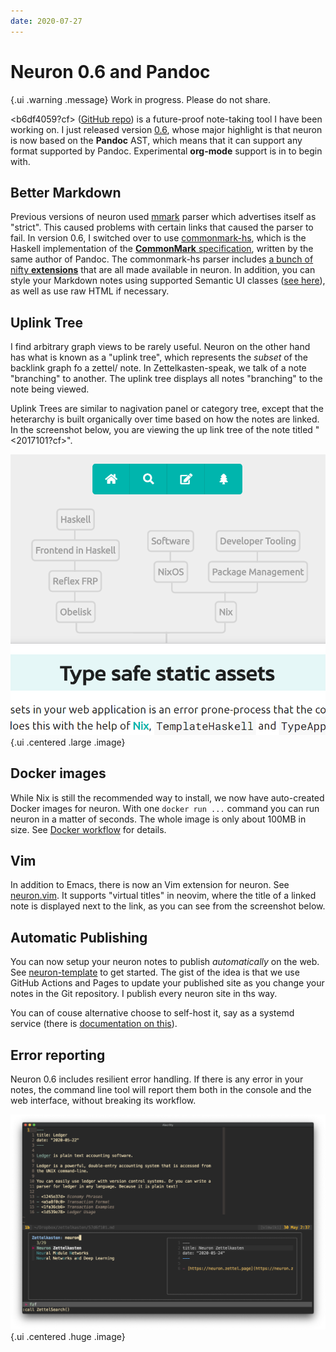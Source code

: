 ```yaml
---
date: 2020-07-27
---
```


# Neuron 0.6 and Pandoc

{.ui .warning .message}
Work in progress. Please do not share.

<b6df4059?cf> ([GitHub repo](https://github.com/srid/neuron)) is a future-proof note-taking tool I have been working on. I just released version [0.6](https://github.com/srid/neuron/releases/tag/0.6.0.0), whose major highlight is that neuron is now based on the **Pandoc** AST, which means that it can support any format supported by Pandoc. Experimental **org-mode** support is in to begin with.

## Better Markdown

Previous versions of neuron used [mmark](https://hackage.haskell.org/package/mmark) parser which advertises itself as "strict". This caused problems with certain links that caused the parser to fail. In version 0.6, I switched over to use [commonmark-hs](https://github.com/jgm/commonmark-hs), which is the Haskell implementation of the [**CommonMark** specification](https://commonmark.org/), written by the same author of Pandoc. The commonmark-hs parser includes [a bunch of nifty **extensions**](https://github.com/jgm/commonmark-hs/tree/master/commonmark-extensions) that are all made available in neuron. In addition, you can style your Markdown notes using supported Semantic UI classes ([see here](https://github.com/srid/neuron/issues/176)), as well as use raw HTML if necessary.

## Uplink Tree

I find arbitrary graph views to be rarely useful. Neuron on the other hand has what is known as a "uplink tree", which represents the *subset* of the backlink graph fo a zettel/ note. In Zettelkasten-speak, we talk of a note "branching" to another. The uplink tree displays all notes "branching" to the note being viewed. 

Uplink Trees are similar to nagivation panel or category tree, except that the heterarchy is built organically over time based on how the notes are linked. In the screenshot below, you are viewing the up link tree of the note titled "<2017101?cf>".

![image](./static/uplinktree.png){.ui .centered .large .image}

## Docker images

While Nix is still the recommended way to install, we now have auto-created Docker images for neuron. With one `docker run ...` command you can run neuron in a matter of seconds. The whole image is only about 100MB in size. See [Docker workflow](https://neuron.zettel.page/c6176636.html) for details.

## Vim

In addition to Emacs, there is now an Vim extension for neuron. See [neuron.vim](https://github.com/ihsanturk/neuron.vim). It supports "virtual titles" in neovim, where the title of a linked note is displayed next to the link, as you can see from the screenshot below.

## Automatic Publishing

You can now setup your neuron notes to publish *automatically* on the web. See [neuron-template](https://github.com/srid/neuron-template#readme) to get started. The gist of the idea is that we use GitHub Actions and Pages to update your published site as you change your notes in the Git repository. I publish every neuron site in ths way.

You can of couse alternative choose to self-host it, say as a systemd service (there is [documentation on this](https://neuron.zettel.page/6479cd5e.html)).

## Error reporting

Neuron 0.6 includes resilient error handling. If there is any error in your notes, the command line tool will report them both in the console and the web interface, without breaking its workflow.


![](./static/neuronvim.png){.ui .centered .huge .image}